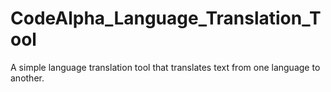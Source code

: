 # CodeAlpha_Language_Translation_Tool
A simple language translation tool that translates text from one language to another.
